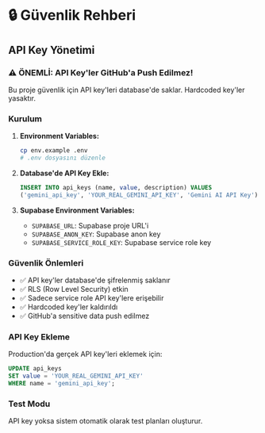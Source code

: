 # 🔒 Güvenlik Rehberi

## API Key Yönetimi

### ⚠️ ÖNEMLİ: API Key'ler GitHub'a Push Edilmez!

Bu proje güvenlik için API key'leri database'de saklar. Hardcoded key'ler yasaktır.

### Kurulum

1. **Environment Variables:**
   ```bash
   cp env.example .env
   # .env dosyasını düzenle
   ```

2. **Database'de API Key Ekle:**
   ```sql
   INSERT INTO api_keys (name, value, description) VALUES 
   ('gemini_api_key', 'YOUR_REAL_GEMINI_API_KEY', 'Gemini AI API Key');
   ```

3. **Supabase Environment Variables:**
   - `SUPABASE_URL`: Supabase proje URL'i
   - `SUPABASE_ANON_KEY`: Supabase anon key
   - `SUPABASE_SERVICE_ROLE_KEY`: Supabase service role key

### Güvenlik Önlemleri

- ✅ API key'ler database'de şifrelenmiş saklanır
- ✅ RLS (Row Level Security) etkin
- ✅ Sadece service role API key'lere erişebilir
- ✅ Hardcoded key'ler kaldırıldı
- ✅ GitHub'a sensitive data push edilmez

### API Key Ekleme

Production'da gerçek API key'leri eklemek için:

```sql
UPDATE api_keys 
SET value = 'YOUR_REAL_GEMINI_API_KEY' 
WHERE name = 'gemini_api_key';
```

### Test Modu

API key yoksa sistem otomatik olarak test planları oluşturur.







